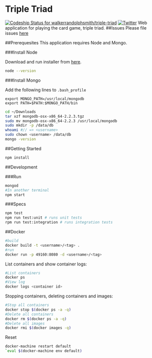 # Triple Triad
[ ![Codeship Status for walkerrandolphsmith/triple-triad](https://codeship.com/projects/7a0d0880-b10c-0133-3c40-7ee430441c87/status?branch=master)](https://codeship.com/projects/132884)
[![Twitter][twitter-follow-badge]][twitter]
Web application for playing the card game, triple triad.
##Issues
Please file issues [here](https://github.com/walkerrandolphsmith/triple-triad/issues)

##Prerequesites
This application requires Node and Mongo.

###Install Node

Download and run installer from [here](https://nodejs.org/en/download/).

```bash
node --version
```

###Install Mongo

Add the following lines to `.bash_profile`

```
export MONGO_PATH=/usr/local/mongodb
export PATH=$PATH:$MONGO_PATH/bin
```

```bash
cd ~/Downloads
tar xzf mongodb-osx-x86_64-2.2.3.tgz
sudo mv mongodb-osx-x86_64-2.2.3 /usr/local/mongodb
sudo mkdir -p /data/db
whoami #// => <username>
sudo chown <username> /data/db
mongo -version
```

##Getting Started
```bash
npm install
```

##Development

###Run
```bash
mongod
#In another terminal
npm start
```

###Specs
```bash
npm test
npm run test:unit # runs unit tests
rpm run test:integration # runs integration tests
```

##Docker

```bash
#build
docker build -t <username>/<tag> .
#run
docker run -p 49160:8080 -d <username>/<tag>
```

List containers and show container logs:

```bash
#List containers
docker ps
#View log
docker logs <container id>
```

Stopping containers, deleting containers and images:

```bash
#Stop all containers
docker stop $(docker ps -a -q)
#Delete all containers
docker rm $(docker ps -a -q)
#Delete all images
docker rmi $(docker images -q)
```

Reset

```bash
docker-machine restart default
`eval $(docker-machine env default)
```

[twitter-follow-badge]: https://img.shields.io/twitter/follow/walkerrsmith.svg?style=social
[twitter]: http://twitter.com/intent/user?screen_name=walkerrsmith